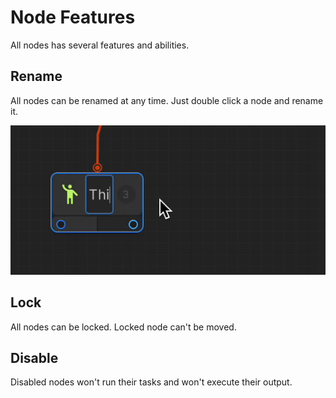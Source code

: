 # Node Features

All nodes has several features and abilities.

## Rename

All nodes can be renamed at any time. Just double click a node and rename it.

![Double click to rename](<../../../.gitbook/assets/Kapture 2023-03-20 at 00.58.02.gif>)

## Lock

All nodes can be locked. Locked node can't be moved.

## Disable

Disabled nodes won't run their tasks and won't execute their output.
